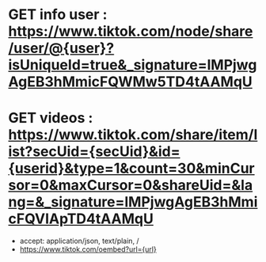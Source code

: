 # GET info user : https://www.tiktok.com/node/share/user/@{user}?isUniqueId=true&_signature=lMPjwgAgEB3hMmicFQWMw5TD4tAAMqU

# GET videos : https://www.tiktok.com/share/item/list?secUid={secUid}&id={userid}&type=1&count=30&minCursor=0&maxCursor=0&shareUid=&lang=&_signature=lMPjwgAgEB3hMmicFQVIApTD4tAAMqU

* accept: application/json, text/plain, /
* https://www.tiktok.com/oembed?url={url}

